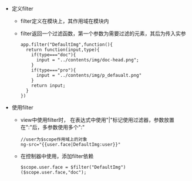 + 定义filter
  + filter定义在模块上，其作用域在模块内
  + filter返回一个过滤函数，第一个参数为需要过滤的元素，其后为传入实参

        app.filter("DefaultImg",function(){
          return function(input,type){
            if(type==="doc"){
              input = "../contents/img/doc-head.png";
            }
            if(type==="pro"){
              input = "../contents/img/p_defaualt.png"
            }
            return input;
          }
        })
+ 使用filter
  + view中使用filter时， 在表达式中使用"|"标记使用过滤器，参数放置在":"后，多参数使用多个":"

        //user为$scope作用域上的对象
        ng-src="{{user.face|DefaultImg:user}}"
  + 在控制器中使用，添加filter依赖

        $scope.user.face = $filter("DefaultImg")($scope.user.face,"doc");
